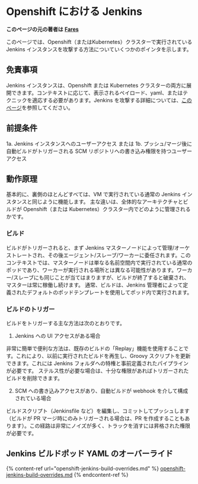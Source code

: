 # Openshift における Jenkins

**このページの元の著者は** [**Fares**](https://www.linkedin.com/in/fares-siala/)

このページでは、Openshift（またはKubernetes）クラスターで実行されている Jenkins インスタンスを攻撃する方法についていくつかのポインタを示します。


## 免責事項

Jenkins インスタンスは、Openshift または Kubernetes クラスターの両方に展開できます。コンテキストに応じて、表示されるペイロード、yaml、またはテクニックを適応する必要があります。Jenkins を攻撃する詳細については、[このページ](../../../pentesting-ci-cd/jenkins-security/README.md)を参照してください。

## 前提条件

1a. Jenkins インスタンスへのユーザーアクセス
または
1b. プッシュ/マージ後に自動ビルドがトリガーされる SCM リポジトリへの書き込み権限を持つユーザーアクセス

## 動作原理

基本的に、裏側のほとんどすべては、VM で実行されている通常の Jenkins インスタンスと同じように機能します。
主な違いは、全体的なアーキテクチャとビルドが Openshift（または Kubernetes）クラスター内でどのように管理されるかです。

### ビルド

ビルドがトリガーされると、まず Jenkins マスターノードによって管理/オーケストレートされ、その後エージェント/スレーブ/ワーカーに委任されます。このコンテキストでは、マスターノードは単なる名前空間内で実行されている通常のポッドであり、ワーカーが実行される場所とは異なる可能性があります。ワーカー/スレーブにも同じことが当てはまりますが、ビルドが終了すると破棄され、マスターは常に稼働し続けます。
通常、ビルドは、Jenkins 管理者によって定義されたデフォルトのポッドテンプレートを使用してポッド内で実行されます。

### ビルドのトリガー

ビルドをトリガーする主な方法は次のとおりです。

1. Jenkins への UI アクセスがある場合

非常に簡単で便利な方法は、既存のビルドの「Replay」機能を使用することです。これにより、以前に実行されたビルドを再生し、Groovy スクリプトを更新できます。これには Jenkins フォルダへの特権と事前定義されたパイプラインが必要です。
ステルス性が必要な場合は、十分な権限があればトリガーされたビルドを削除できます。

2. SCM への書き込みアクセスがあり、自動ビルドが webhook を介して構成されている場合

ビルドスクリプト（Jenkinsfile など）を編集し、コミットしてプッシュします（ビルドが PR マージ時にのみトリガーされる場合は、PR を作成することもあります）。この経路は非常にノイズが多く、トラックを消すには昇格された権限が必要です。

## Jenkins ビルドポッド YAML のオーバーライド

{% content-ref url="openshift-jenkins-build-overrides.md" %}
[openshift-jenkins-build-overrides.md](openshift-jenkins-build-overrides.md)
{% endcontent-ref %}
